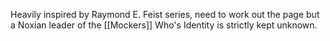 Heavily inspired by Raymond E. Feist series, need to work out the page but a Noxian leader of the [[Mockers]] Who's Identity is strictly kept unknown.